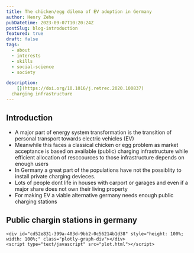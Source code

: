 ```yaml
---
title: The chicken/egg dilema of EV adoption in Germany
author: Henry Zehe
pubDatetime: 2023-09-07T10:20:24Z
postSlug: blog-introduction
featured: true
draft: false
tags:
  - about
  - interests
  - skills
  - social-science
  - society

description:
    [](https://doi.org/10.1016/j.retrec.2020.100837)
  charging infrastructure
---
```


## Introduction
- A major part of energy system transformation is the transition of personal transport towards electric vehicles (EV) 
- Meanwhile this faces a classical chicken or egg problem as market acceptance is based on available (public) charging infrastructure while efficient allocation of resccources to those infrastructure depends on enough users
- In Germany a great part of the populations have not the possiblity to install private charging devieces.
- Lots of people dont life in houses with carport or garages and even if a major share does not own their living property
- For making EV a viable alternative germany needs enough public charging stations

## Public chargin stations in germany

<script src="https://cdn.plot.ly/plotly-latest.min.js"></script>
    <div id="cd52e831-399a-403d-9bb2-0c56214b1d38" style="height: 100%; width: 100%;" class="plotly-graph-div"></div>
	<script type="text/javascript" src="plot.html"></script>

